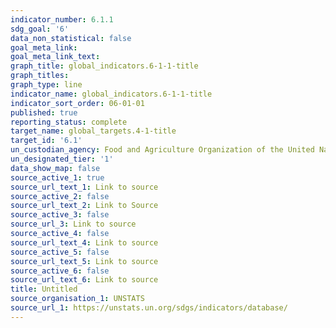 ```yaml
---
indicator_number: 6.1.1
sdg_goal: '6'
data_non_statistical: false
goal_meta_link: 
goal_meta_link_text: 
graph_title: global_indicators.6-1-1-title
graph_titles:
graph_type: line
indicator_name: global_indicators.6-1-1-title
indicator_sort_order: 06-01-01
published: true
reporting_status: complete
target_name: global_targets.4-1-title
target_id: '6.1'
un_custodian_agency: Food and Agriculture Organization of the United Nations (FAO)
un_designated_tier: '1'
data_show_map: false
source_active_1: true
source_url_text_1: Link to source
source_active_2: false
source_url_text_2: Link to Source
source_active_3: false
source_url_3: Link to source
source_active_4: false
source_url_text_4: Link to source
source_active_5: false
source_url_text_5: Link to source
source_active_6: false
source_url_text_6: Link to source
title: Untitled
source_organisation_1: UNSTATS
source_url_1: https://unstats.un.org/sdgs/indicators/database/
---
```

